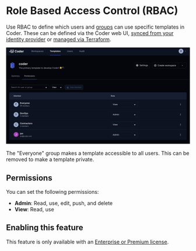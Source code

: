 # Role Based Access Control (RBAC)

Use RBAC to define which users and [groups](./groups.md) can use specific
templates in Coder. These can be defined via the Coder web UI,
[synced from your identity provider](./auth.md) or
[managed via Terraform](https://registry.terraform.io/providers/coder/coderd/latest/docs/resources/template).

![rbac](../images/template-rbac.png)

The "Everyone" group makes a template accessible to all users. This can be
removed to make a template private.

## Permissions

You can set the following permissions:

- **Admin**: Read, use, edit, push, and delete
- **View**: Read, use

## Enabling this feature

This feature is only available with an
[Enterprise or Premium license](https://coder.com/pricing).
